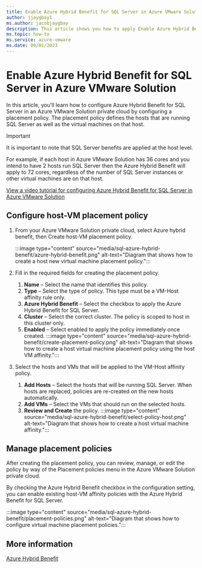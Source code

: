 ```yaml
---
title: Enable Azure Hybrid Benefit for SQL Server in Azure VMware Solution
author: jjaygbay1
ms.author: jacobjaygbay
description: This article shows you how to apply Enable Azure Hybrid Benefit for SQL Server in Azure VMware Solution to your Azure VMware Solution private cloud by configuring a placement policy.
ms.topic: how-to
ms.service: azure-vmware
ms.date: 09/01/2023
---
```


# Enable Azure Hybrid Benefit for SQL Server in Azure VMware Solution

In this article, you’ll learn how to configure Azure Hybrid Benefit for SQL Server in an Azure VMware Solution private cloud by configuring a placement policy.
The placement policy defines the hosts that are running SQL Server as well as the virtual machines on that host.  

> [!IMPORTANT]
> It is important to note that SQL Server benefits are applied at the host level.  

For example, if each host in Azure VMware Solution has 36 cores and you intend to have 2 hosts run SQL Server then the Azure Hybrid Benefit will apply to 72 cores, regardless of the number of SQL Server instances or other virtual machines are on that host. 

[View a video tutorial for configuring Azure Hybrid Benefit for SQL Server in Azure VMware Solution](https://www.youtube.com/watch?v=vJIQ1K2KTa0)

## Configure host-VM placement policy 

1. From your Azure VMware Solution private cloud, select Azure hybrid benefit, then Create host-VM placement policy.

    :::image type="content" source="media/sql-azure-hybrid-benefit/azure-hybrid-benefit.png" alt-text="Diagram that shows how to create a host new virtual machine placement policy.":::

1. Fill in the required fields for creating the placement policy.
     1. **Name** – Select the name that identifies this policy.
     2. **Type** – Select the type of policy. This type must be a VM-Host affinity rule only.
     3. **Azure Hybrid Benefit** – Select the checkbox to apply the Azure Hybrid Benefit for SQL Server.
     4. **Cluster** – Select the correct cluster. The policy is scoped to host in this cluster only.
     5. **Enabled** – Select enabled to apply the policy immediately once created.
     :::image type="content" source="media/sql-azure-hybrid-benefit/create-placement-policy.png" alt-text="Diagram that shows how to create a host virtual machine placement policy using the host VM affinity.":::
2. Select the hosts and VMs that will be applied to the VM-Host affinity policy.
     1.	**Add Hosts** – Select the hosts that will be running SQL Server. When hosts are replaced, policies are re-created on the new hosts automatically.
     2.	**Add VMs** – Select the VMs that should run on the selected hosts.
     3. **Review and Create** the policy.
     :::image type="content" source="media/sql-azure-hybrid-benefit/select-policy-host.png" alt-text="Diagram that shows how to create a host virtual machine affinity.":::

## Manage placement policies 

After creating the placement policy, you can review, manage, or edit the policy by way of the Placement policies menu in the Azure VMware Solution private cloud.  

By checking the Azure Hybrid Benefit checkbox in the configuration setting, you can enable existing host-VM affinity policies with the Azure Hybrid Benefit for SQL Server. 

:::image type="content" source="media/sql-azure-hybrid-benefit/placement-policies.png" alt-text="Diagram that shows how to configure virtual machine placement policies."::: 

## More information

[Azure Hybrid Benefit](https://azure.microsoft.com/pricing/hybrid-benefit/)
